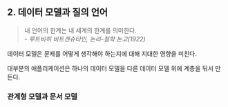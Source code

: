 ## 2. 데이터 모델과 질의 언어

> 내 언어의 한계는 내 세계의 한계를 의미한다.  
> *- 루트비히 비트겐슈타인, 논리-철학 논고(1922)*

데이터 모델은 문제를 어떻게 생각해야 하는지에 대해 지대한 영향을 미친다.

대부분의 애플리케이션은 하나의 데이터 모델을 다른 데이터 모델 위에 계층을 둬서 만든다.

### 관계형 모델과 문서 모델

